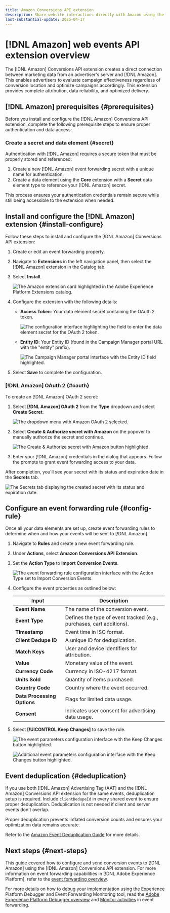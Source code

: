 ```yaml
---
title: Amazon Conversions API extension
description: Share website interactions directly with Amazon using the Adobe Experience Platform web events API  
last-substantial-update: 2025-04-17
---
```

# [!DNL Amazon] web events API extension overview

The [!DNL Amazon] Conversions API extension creates a direct connection between marketing data from an advertiser's server and [!DNL Amazon]. This enables advertisers to evaluate campaign effectiveness regardless of conversion location and optimize campaigns accordingly. This extension provides complete attribution, data reliability, and optimized delivery.

## [!DNL Amazon] prerequisites {#prerequisites}

Before you install and configure the [!DNL Amazon] Conversions API extension, complete the following prerequisite steps to ensure proper authentication and data access:

### Create a secret and data element {#secret}

Authentication with [!DNL Amazon] requires a secure token that must be properly stored and referenced:

1. Create a new [!DNL Amazon] event forwarding secret with a unique name for authentication.
2. Create a data element using the **Core** extension with a **Secret** data element type to reference your [!DNL Amazon] secret.

This process ensures your authentication credentials remain secure while still being accessible to the extension when needed.

## Install and configure the [!DNL Amazon] extension {#install-configure}

Follow these steps to install and configure the [!DNL Amazon] Conversions API extension:

1. Create or edit an event forwarding property.
2. Navigate to **Extensions** in the left navigation panel, then select the [!DNL Amazon] extension in the Catalog tab.
3. Select **Install**.

   ![The Amazon extension card highlighted in the Adobe Experience Platform Extensions catalog.](../../../images/extensions/server/amazon/amazon-extension.png)

4. Configure the extension with the following details:
   - **Access Token**: Your data element secret containing the OAuth 2 token.

     ![The configuration interface highlighting the field to enter the data element secret for the OAuth 2 token.](../../../images/extensions/server/amazon/2.png)

   - **Entity ID**: Your Entity ID (found in the Campaign Manager portal URL with the "entity" prefix).

     ![The Campaign Manager portal interface with the Entity ID field highlighted.](../../../images/extensions/server/amazon/3.png)

5. Select **Save** to complete the configuration.

### [!DNL Amazon] OAuth 2 {#oauth}

To create an [!DNL Amazon] OAuth 2 secret:

1. Select **[!DNL Amazon] OAuth 2** from the **Type** dropdown and select **Create Secret**.

   ![The dropdown menu with Amazon OAuth 2 selected.](../../../images/extensions/server/amazon/Oauth.png)

2. Select **Create & Authorize secret with Amazon** on the popover to manually authorize the secret and continue.

   ![The Create & Authorize secret with Amazon button highlighted.](../../../images/extensions/server/amazon/Oauth.1.png)

3. Enter your [!DNL Amazon] credentials in the dialog that appears. Follow the prompts to grant event forwarding access to your data.

After completion, you'll see your secret with its status and expiration date in the **Secrets** tab.

   ![The Secrets tab displaying the created secret with its status and expiration date.](../../../images/extensions/server/amazon/Oauth.2.png)

## Configure an event forwarding rule {#config-rule}

Once all your data elements are set up, create event forwarding rules to determine when and how your events will be sent to [!DNL Amazon].

1. Navigate to **Rules** and create a new event forwarding rule.
2. Under **Actions**, select **Amazon Conversions API Extension**.
3. Set the **Action Type** to **Import Conversion Events**.

   ![The event forwarding rule configuration interface with the Action Type set to Import Conversion Events.](../../../images/extensions/server/amazon/4.png)

4. Configure the event properties as outlined below:

   | Input | Description |
   | --- | --- |
   | **Event Name** | The name of the conversion event. |
   | **Event Type** | Defines the type of event tracked (e.g., purchases, cart additions). |
   | **Timestamp** | Event time in ISO format. |
   | **Client Dedupe ID** | A unique ID for deduplication. |
   | **Match Keys** | User and device identifiers for attribution. |
   | **Value** | Monetary value of the event. |
   | **Currency Code** | Currency in ISO-4217 format. |
   | **Units Sold** | Quantity of items purchased. |
   | **Country Code** | Country where the event occurred. |
   | **Data Processing Options** | Flags for limited data usage. |
   | **Consent** | Indicates user consent for advertising data usage. |

5. Select **[!UICONTROL Keep Changes]** to save the rule.

   ![The event parameters configuration interface with the Keep Changes button highlighted.](../../../images/extensions/server/amazon/5.png)

   ![Additional event parameters configuration interface with the Keep Changes button highlighted.](../../../images/extensions/server/amazon/6.png)

## Event deduplication {#deduplication}

If you use both [!DNL Amazon] Advertising Tag (AAT) and the [!DNL Amazon] Conversions API extension for the same events, deduplication setup is required. Include `clientDedupeId` in every shared event to ensure proper deduplication. Deduplication is not needed if client and server events don't overlap.

Proper deduplication prevents inflated conversion counts and ensures your optimization data remains accurate.

Refer to the [Amazon Event Deduplication Guide](https://advertising.amazon.com/) for more details.

## Next steps {#next-steps}

This guide covered how to configure and send conversion events to [!DNL Amazon] using the [!DNL Amazon] Conversions API extension. For more information on event forwarding capabilities in [!DNL Adobe Experience Platform], refer to the [event forwarding overview](../../../ui/event-forwarding/overview.md).

For more details on how to debug your implementation using the Experience Platform Debugger and Event Forwarding Monitoring tool, read the [Adobe Experience Platform Debugger overview](https://experienceleague.adobe.com/en/docs/experience-platform/debugger/home) and [Monitor activities](https://experienceleague.adobe.com/en/docs/experience-platform/tags/event-forwarding/monitoring) in event forwarding.